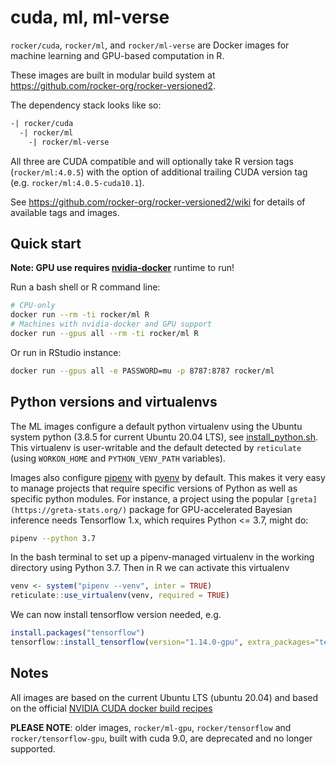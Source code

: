 # cuda, ml, ml-verse

`rocker/cuda`, `rocker/ml`, and `rocker/ml-verse` are Docker images for machine learning and GPU-based computation in R.

These images are built in modular build system at <https://github.com/rocker-org/rocker-versioned2>.

The dependency stack looks like so:

```txt
-| rocker/cuda
  -| rocker/ml
    -| rocker/ml-verse
```

All three are CUDA compatible and will optionally take R version tags (`rocker/ml:4.0.5`) with the option of additional trailing CUDA version tag (e.g. `rocker/ml:4.0.5-cuda10.1`).

See <https://github.com/rocker-org/rocker-versioned2/wiki> for details of available tags and images.

## Quick start

**Note: GPU use requires [nvidia-docker](https://github.com/NVIDIA/nvidia-docker/)** runtime to run!

Run a bash shell or R command line:

```bash
# CPU-only
docker run --rm -ti rocker/ml R
# Machines with nvidia-docker and GPU support
docker run --gpus all --rm -ti rocker/ml R
```

Or run in RStudio instance:

```bash
docker run --gpus all -e PASSWORD=mu -p 8787:8787 rocker/ml
```

## Python versions and virtualenvs

The ML images configure a default python virtualenv using the Ubuntu system python (3.8.5 for current Ubuntu 20.04 LTS), see [install_python.sh](https://github.com/rocker-org/rocker-versioned2/blob/master/scripts/install_python.sh).  This virtualenv is user-writable and the default detected by `reticulate` (using `WORKON_HOME` and `PYTHON_VENV_PATH` variables).

Images also configure [pipenv](https://github.com/pypa/pipenv) with [pyenv](https://github.com/pyenv/pyenv) by default.  This makes it very easy to manage projects that require specific versions of Python as well as specific python modules.  For instance, a project using the popular `[greta](https://greta-stats.org/)` package for GPU-accelerated Bayesian inference needs Tensorflow 1.x, which requires Python <= 3.7, might do:

```bash
pipenv --python 3.7
```

In the bash terminal to set up a pipenv-managed virtualenv in the working directory using Python 3.7.  Then in R we can activate this virtualenv

```r
venv <- system("pipenv --venv", inter = TRUE)
reticulate::use_virtualenv(venv, required = TRUE)
```

We can now install tensorflow version needed, e.g.

```r
install.packages("tensorflow")
tensorflow::install_tensorflow(version="1.14.0-gpu", extra_packages="tensorflow-probability==0.7.0")
```

## Notes

All images are based on the current Ubuntu LTS (ubuntu 20.04) and based on the official [NVIDIA CUDA docker build recipes](https://gitlab.com/nvidia/container-images/cuda/)

**PLEASE NOTE**: older images, `rocker/ml-gpu`, `rocker/tensorflow` and `rocker/tensorflow-gpu`, built with cuda 9.0, are deprecated and no longer supported.
